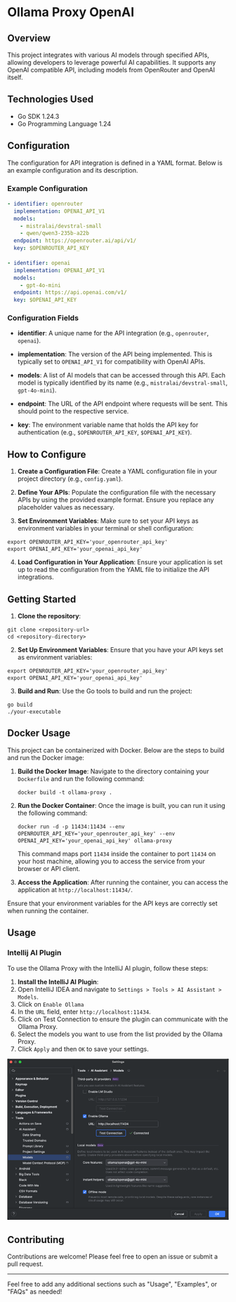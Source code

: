 # Ollama Proxy OpenAI
## Overview

This project integrates with various AI models through specified APIs, allowing developers to leverage powerful AI capabilities. It supports any OpenAI compatible API, including models from OpenRouter and OpenAI itself.

## Technologies Used

- Go SDK 1.24.3
- Go Programming Language 1.24

## Configuration

The configuration for API integration is defined in a YAML format. Below is an example configuration and its description.

### Example Configuration

```yaml
- identifier: openrouter
  implementation: OPENAI_API_V1
  models:
    - mistralai/devstral-small
    - qwen/qwen3-235b-a22b
  endpoint: https://openrouter.ai/api/v1/
  key: $OPENROUTER_API_KEY

- identifier: openai
  implementation: OPENAI_API_V1
  models:
    - gpt-4o-mini
  endpoint: https://api.openai.com/v1/
  key: $OPENAI_API_KEY
```


### Configuration Fields

- **identifier**: A unique name for the API integration (e.g., `openrouter`, `openai`).

- **implementation**: The version of the API being implemented. This is typically set to `OPENAI_API_V1` for compatibility with OpenAI APIs.

- **models**: A list of AI models that can be accessed through this API. Each model is typically identified by its name (e.g., `mistralai/devstral-small`, `gpt-4o-mini`).

- **endpoint**: The URL of the API endpoint where requests will be sent. This should point to the respective service.

- **key**: The environment variable name that holds the API key for authentication (e.g., `$OPENROUTER_API_KEY`, `$OPENAI_API_KEY`).

## How to Configure

1. **Create a Configuration File**:
Create a YAML configuration file in your project directory (e.g., `config.yaml`).

2. **Define Your APIs**:
Populate the configuration file with the necessary APIs by using the provided example format. Ensure you replace any placeholder values as necessary.

3. **Set Environment Variables**:
Make sure to set your API keys as environment variables in your terminal or shell configuration:
```shell script
export OPENROUTER_API_KEY='your_openrouter_api_key'
export OPENAI_API_KEY='your_openai_api_key'
```

4. **Load Configuration in Your Application**:
Ensure your application is set up to read the configuration from the YAML file to initialize the API integrations.

## Getting Started

1. **Clone the repository**:
```shell script
git clone <repository-url>
cd <repository-directory>
```


2. **Set Up Environment Variables**:
Ensure that you have your API keys set as environment variables:
```shell script
export OPENROUTER_API_KEY='your_openrouter_api_key'
export OPENAI_API_KEY='your_openai_api_key'
```


3. **Build and Run**:
Use the Go tools to build and run the project:
```shell script
go build
./your-executable
```

## Docker Usage

This project can be containerized with Docker. Below are the steps to build and run the Docker image:

1. **Build the Docker Image**:
   Navigate to the directory containing your `Dockerfile` and run the following command:
   ```shell script
   docker build -t ollama-proxy .
   ```

2. **Run the Docker Container**:
   Once the image is built, you can run it using the following command:
   ```shell script
   docker run -d -p 11434:11434 --env OPENROUTER_API_KEY='your_openrouter_api_key' --env OPENAI_API_KEY='your_openai_api_key' ollama-proxy
   ```
   This command maps port `11434` inside the container to port `11434` on your host machine, allowing you to access the service from your browser or API client.

3. **Access the Application**:
   After running the container, you can access the application at `http://localhost:11434/`.

Ensure that your environment variables for the API keys are correctly set when running the container.

## Usage
### Intellij AI Plugin
To use the Ollama Proxy with the IntelliJ AI plugin, follow these steps:
1. **Install the IntelliJ AI Plugin**:
2. Open IntelliJ IDEA and navigate to `Settings > Tools > AI Assistant > Models`.
3. Click on `Enable Ollama`
4. In the `URL` field, enter `http://localhost:11434`.
5. Click on Test Connection to ensure the plugin can communicate with the Ollama Proxy.
6. Select the models you want to use from the list provided by the Ollama Proxy.
7. Click `Apply` and then `OK` to save your settings.

![Screenshot of IntelliJ AI Plugin Configuration](intellij.png)

## Contributing

Contributions are welcome! Please feel free to open an issue or submit a pull request.

---

Feel free to add any additional sections such as "Usage", "Examples", or "FAQs" as needed!

